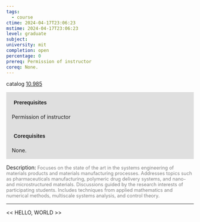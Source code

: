 ```yaml
---
tags:
  - course
ctime: 2024-04-17T23:06:23
mstime: 2024-04-17T23:06:23
level: graduate
subject: 
university: mit
completion: open
percentage: 0
prereq: Permission of instructor
coreq: None.
---
```


catalog [10.985](http://student.mit.edu/catalog/m10b.html#10.985)

<span style="display: block; padding: 15px; background-color: rgb(100, 100, 100, 0.2);"><font id="m_prereq466_0" style="display: block; font-family: Arial, sans-serif; font-weight: bold; padding: 5px">Prerequisites</font><br><span id="prereq466_0">Permission of instructor</span></span>
<span style="display: block; padding: 15px; background-color: rgb(100, 100, 100, 0.2);"><font id="m_coreq466_0" style="display: block; font-family: Arial, sans-serif; font-weight: bold; padding: 5px">Corequisites</font><br><span id="coreq466_0">None.</span></span>

<font style="">Description:</font>
<font style="color: grey; font-size: 0.8rem;">Focuses on the state of the art in the systems engineering of materials products and materials manufacturing processes. Addresses topics such as pharmaceuticals manufacturing, polymeric drug delivery systems, and nano- and microstructured materials. Discussions guided by the research interests of participating students. Includes techniques from applied mathematics and numerical methods, multiscale systems analysis, and control theory.</font>



---

<< HELLO, WORLD >>

